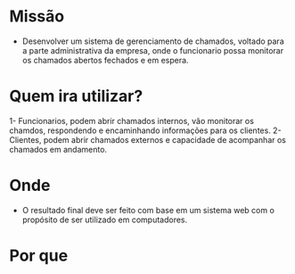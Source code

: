# Missão
* Desenvolver um sistema de gerenciamento de chamados, voltado para a parte administrativa da empresa, onde o funcionario possa monitorar os chamados abertos fechados e em espera.

# Quem ira utilizar?

1- Funcionarios, podem abrir chamados internos, vão monitorar os chamdos, respondendo e encaminhando informações para os clientes.
2- Clientes, podem abrir chamados externos e capacidade de acompanhar os chamados em andamento.

# Onde
* O resultado final deve ser feito com base em um sistema web com o propósito de ser utilizado em computadores.

# Por que

